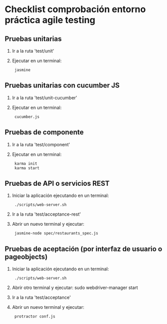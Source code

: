 # Checklist comprobación entorno práctica agile testing

## Pruebas unitarias

1. Ir a la ruta 'test/unit'
2. Ejecutar en un terminal:

		jasmine

## Pruebas unitarias con cucumber JS

1. Ir a la ruta 'test/unit-cucumber'
2. Ejecutar en un terminal:

		cucumber.js


## Pruebas de componente

1. Ir a la ruta 'test/component'
2. Ejecutar en un terminal:

		karma init
		karma start

## Pruebas de API o servicios REST


1. Iniciar la aplicación ejecutando en un terminal:

		./scripts/web-server.sh

2. Ir a la ruta 'test/acceptance-rest'
3. Abrir un nuevo terminal y ejecutar:

		jasmine-node spec/restaurants_spec.js		

## Pruebas de aceptación (por interfaz de usuario o pageobjects)


1. Iniciar la aplicación ejecutando en un terminal:

		./scripts/web-server.sh

2. Abrir otro terminal y ejecutar:
		sudo webdriver-manager start
		
3. Ir a la ruta 'test/acceptance'
4. Abrir un nuevo terminal y ejecutar:

		protractor conf.js
